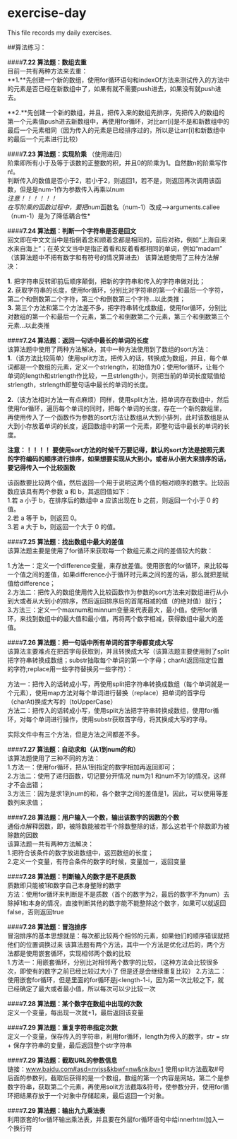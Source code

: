 # exercise-day
This file records my daily exercises.

##算法练习：

####**7.22 算法题：数组去重**  
目前一共有两种方法来去重：  
**1.**先创建一个新的数组，使用for循环语句和indexOf方法来测试传入的方法中的元素是否已经在新数组中了，如果有就不需要push进去，如果没有就push进去。  

**2.**先创建一个新的数组，并且，把传入来的数组先排序，先把传入的数组的第一个元素值push进去新数组中，再使用for循环，对比arr[i]是不是和新数组中的最后一个元素相同（因为传入的元素是已经排序过的，所以是让arr[i]和新数组中的最后一个元素进行比较）


####**7.23 算法题：实现阶乘** （使用递归）  
阶乘即所有小于及等于该数的正整数的积，并且0的阶乘为1。自然数n的阶乘写作n!。  
判断传入的数值是否小于2，若小于2，则返回1，若不是，则返回再次调用该函数，但是是num-1作为参数传入再乘以num  
*注意！！！！！！*  
*在写阶乘的函数过程中，要把num*函数名（num-1）改成——>arguments.callee（num-1）是为了降低耦合性*  

####**7.24 算法题：判断一个字符串是否是回文**  
回文即在中文文当中是指倒着念和顺着念都是相同的，前后对称，例如“上海自来水来自海上”；在英文文当中是指正着看和反着看都相同的单词，例如“madam”  （该算法题中不把有数字和有符号的情况算进去）
该算法题使用了三种方法解决：    

**1.**  把字符串反转即前后顺序颠倒，把新的字符串和传入的字符串做对比；  
**2.**  获取字符串的长度，使用for循环，分别比对字符串的第一个和最后一个字符，第二个和倒数第二个字符，第三个和倒数第三个字符...以此类推；  
**3.**  第三个方法和第二个方法差不多，把字符串转化成数组，使用for循环，分别比对数组的第一个和最后一个元素，第二个和倒数第二个元素，第三个和倒数第三个元素...以此类推    

####**7.24 算法题：返回一句话中最长的单词的长度**    
该算法题中使用了两种方法解决，其中一种方法使用到了数组的sort方法：  
**1.**（该方法比较简单）使用split方法，把传入的话，转换成为数组，并且，每个单词都是一个数组的元素，定义一个strlength，初始值为0；使用for循环，让每个单词的length和strlength作比较，一旦strlength小，则把当前的单词长度赋值给strlength，strlength即整句话中最长的单词的长度。  

**2.**（该方法相对方法一有点麻烦）同样，使用split方法，把单词存在数组中，然后使用for循环，遍历每个单词的同时，把每个单词的长度，存在一个新的数组里，再使用传入了一个函数作为参数的sort方法让数组从大到小排列，此时该数组是从大到小存放着单词的长度，返回数组中的第一个元素，即整句话中最长的单词的长度。    

**注意：！！！！** 
**要使用sort方法的时候千万要记得，默认的sort方法是按照元素的字符编码的顺序进行排序，如果想要实现从大到小，或者从小到大来排序的话，要记得传入一个比较函数**  

该函数要比较两个值，然后返回一个用于说明这两个值的相对顺序的数字。比较函数应该具有两个参数 a 和 b，其返回值如下：  
1.若 a 小于 b，在排序后的数组中 a 应该出现在 b 之前，则返回一个小于 0 的值。  
2.若 a 等于 b，则返回 0。  
3.若 a 大于 b，则返回一个大于 0 的值。  



####**7.25 算法题：找出数组中最大的差值**    
该算法题主要是使用了for循环来获取每一个数组元素之间的差值较大的数：    

1.方法一：定义一个difference变量，来存放差值。使用嵌套的for循环，来比较每一个值之间的差值，如果difference小于循环时元素之间的差的话，那么就把差赋值给difference；  
2.方法二：把传入的数组使用传入比较函数作为参数的sort方法来对数组进行从小到大或者从大到小的排序，然后返回排序后的首尾相减的值（的绝对值）就行；  
3.方法三：定义一个maxnum和minnum变量来代表最大，最小值。使用for循环，来找到数组中的最大值和最小值，再将两个数字相减，获得数组中最大的差值。    



####**7.26 算法题：把一句话中所有单词的首字母都变成大写**  
该算法主要难点在把首字母获取到，并且转换成大写（该算法题主要使用到了split把字符串转换成数组；substr抽取每个单词的第一个字母；charAt返回指定位置的字符;replace用一些字符替换另一些字符）：  

方法一：把传入的话转成小写，再使用split把字符串转换成数组（每个单词就是一个元素），使用map方法对每个单词进行替换（replace）把单词的首字母（charAt)换成大写的（toUpperCase）  
方法二：把传入的话转成小写，使用split方法把字符串转换成数组，使用for循环，对每个单词进行操作，使用substr获取首字母，将其换成大写的字母。  

实际文件中有三个方法，但是方法之间都差不多。  


####**7.27 算法题：自动求和（从1到num的和）**  
该算法题使用了三种不同的方法：  
1.方法一：使用for循环，把从1到指定的数字相加再返回即可；  
2.方法二：使用了递归函数，切记要分开情况 num为1 和num不为1的情况，这样才不会出错；  
3.方法三：因为是求1到num的和，各个数字之间的差值是1，因此，可以使用等差数列来求值；  


####**7.28 算法题：用户输入一个数，输出该数字的因数的个数**    
通俗点解释因数，即，被除数能被若干个除数整除的话，那么这若干个除数即为被除数的因数  
该算法题一共有两种方法解决：  
1.把符合该条件的数字放进数组中，返回数组的长度；  
2.定义一个变量，有符合条件的数字的时候，变量加一，返回变量


####**7.28 算法题：判断输入的数字是不是质数**    
质数即只能被1和数字自己本身整除的数字  
方法：使用for循环来判断是不是质数（首个的数字为2，最后的数字不为num）去除掉1和本身的情况，直接判断其他的数字能不能整除这个数字，如果可以就返回false，否则返回true


####**7.28 算法题：冒泡排序**  
冒泡排序的基本思想就是：每次都比较两个相邻的元素，如果他们的顺序错误就把他们的位置调换过来
该算法题有两个方法，其中一个方法是优化过后的，两个方法都是使用嵌套循环，实现相邻两个数的比较  
1.方法一：用嵌套循环，分别比对相邻两个数字的比较，（这种方法会比较很多次，即使有的数字之前已经比较过大小了 但是还是会继续重复比较）
2.方法二：使用嵌套for循环，但是里面的for循环是j<length-1-i，因为第一次比较之下，就已经确定了最大或者最小值，所以每次可以少比较一次



####**7.28 算法题：某个数字在数组中出现的次数**    
定义一个变量，每出现一次就+1，最后返回该变量

 


####**7.29 算法题：重复字符串指定次数**    
定义一个变量，保存传入的字符串，利用for循环，length为传入的数字，str = str + 保存字符串的变量，最后返回整个str字符串



####**7.29 算法题：截取URL的参数信息**    
链接：www.baidu.com#asd=nvjss&kbwf=nw&nkjbv=1
使用split方法截取#号后面的参数列，截取后获得的是一个数组，数组的第一个内容是网站，第二个是参数字符串，获取第二个元素，再使用solit方法截取&符号，使参数分开，使用for循环把结果存放于一个对象中存储起来，最后返回一个对象。



####**7.29 算法题：输出九九乘法表**  
利用嵌套的for循环输出乘法表，并且要在外层for循环语句中给innerhtml加入一个换行符
